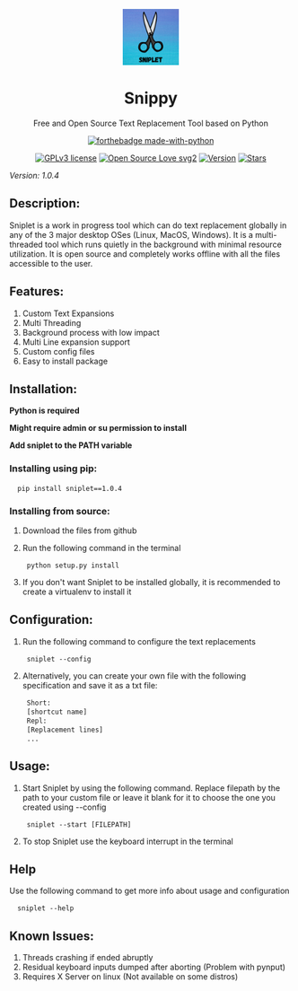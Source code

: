 <div align = "center">

<img src="./images/logo.png" width="100" height="100"></img>

</div>

<h1 align = "center">Snippy</h1>

<p align = "center">Free and Open Source Text Replacement Tool based on Python</p>


<div align = "center">

[![forthebadge made-with-python](http://ForTheBadge.com/images/badges/made-with-python.svg)](https://www.python.org/)

[![GPLv3 license](https://img.shields.io/badge/License-GPLv3-blue.svg)](http://perso.crans.org/besson/LICENSE.html)
[![Open Source Love svg2](https://badges.frapsoft.com/os/v2/open-source.svg?v=103)]()
[![Version](https://img.shields.io/github/v/release/veera2508/sniplet)]()
[![Stars](https://img.shields.io/github/stars/veera2508/sniplet?style=social)]()

</div>

*Version: 1.0.4*

## Description:
Sniplet is a work in progress tool which can do text replacement globally in any of the 3 major desktop OSes 
(Linux, MacOS, Windows). It is a multi-threaded tool which runs quietly in the background with minimal resource 
utilization. It is open source and completely works offline with all the files accessible to the user.

## Features:
1. Custom Text Expansions
2. Multi Threading
3. Background process with low impact
4. Multi Line expansion support
5. Custom config files
6. Easy to install package

## Installation:
**Python is required**

**Might require admin or su permission to install**

**Add sniplet to the PATH variable**

### Installing using pip:
      pip install sniplet==1.0.4
### Installing from source:
1. Download the files from github
2. Run the following command in the terminal

        python setup.py install
3. If you don't want Sniplet to be installed globally, it is recommended to create a virtualenv to install it

## Configuration:
1. Run the following command to configure the text replacements
        
        sniplet --config
2. Alternatively, you can create your own file with the following specification and save it as a txt file:

        Short:
        [shortcut name]
        Repl:
        [Replacement lines]
        ...

## Usage:
1. Start Sniplet by using the following command. Replace filepath by the path to your custom file or leave it blank for 
it to choose the one you created using --config
   
        sniplet --start [FILEPATH]
2. To stop Sniplet use the keyboard interrupt in the terminal

## Help
Use the following command to get more info about usage and configuration
      
      sniplet --help

## Known Issues:
1. Threads crashing if ended abruptly
2. Residual keyboard inputs dumped after aborting (Problem with pynput)
3. Requires X Server on linux (Not available on some distros)




